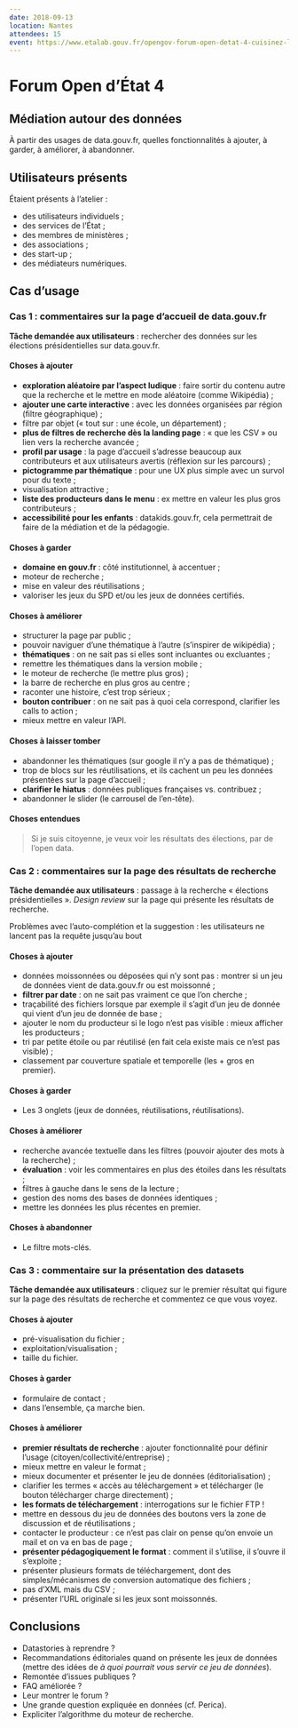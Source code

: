 ```yaml
---
date: 2018-09-13
location: Nantes
attendees: 15
event: https://www.etalab.gouv.fr/opengov-forum-open-detat-4-cuisinez-les-algorithmes-un-outil-de-mediation-numerique
---
```

# Forum Open d’État 4

## Médiation autour des données

À partir des usages de data.gouv.fr, quelles fonctionnalités à ajouter, à garder, à améliorer, à abandonner.

## Utilisateurs présents

Étaient présents à l’atelier :

* des utilisateurs individuels ;
* des services de l’État ;
* des membres de ministères ;
* des associations ;
* des start-up ;
* des médiateurs numériques.

## Cas d’usage

### Cas 1 : commentaires sur la page d’accueil de data.gouv.fr

**Tâche demandée aux utilisateurs** : rechercher des données sur les élections présidentielles sur data.gouv.fr.

#### Choses à ajouter

* **exploration aléatoire par l’aspect ludique** : faire sortir du contenu autre que la recherche et le mettre en mode aléatoire (comme Wikipédia) ;
* **ajouter une carte interactive** : avec les données organisées par région (filtre géographique) ;
* filtre par objet (« tout sur : une école, un département) ;
* **plus de filtres de recherche dès la landing page** : « que les CSV » ou lien vers la recherche avancée ;
* **profil par usage** : la page d’accueil s’adresse beaucoup aux contributeurs et aux utilisateurs avertis (réflexion sur les parcours) ;
* **pictogramme par thématique** : pour une UX plus simple avec un survol pour du texte ;
* visualisation attractive ;
* **liste des producteurs dans le menu** : ex mettre en valeur les plus gros contributeurs ;
* **accessibilité pour les enfants** : datakids.gouv.fr, cela permettrait de faire de la médiation et de la pédagogie.

#### Choses à garder

* **domaine en gouv.fr** : côté institutionnel, à accentuer ;
* moteur de recherche ;
* mise en valeur des réutilisations ;
* valoriser les jeux du SPD et/ou les jeux de données certifiés.

#### Choses à améliorer

* structurer la page par public ;
* pouvoir naviguer d’une thématique à l’autre (s’inspirer de wikipédia) ;
* **thématiques** : on ne sait pas si elles sont incluantes ou excluantes ;
* remettre les thématiques dans la version mobile ;
* le moteur de recherche (le mettre plus gros) ;
* la barre de recherche en plus gros au centre ;
* raconter une histoire, c’est trop sérieux ;
* **bouton contribuer** : on ne sait pas à quoi cela correspond, clarifier les calls to action ;
* mieux mettre en valeur l’API.

#### Choses à laisser tomber

* abandonner les thématiques (sur google il n’y a pas de thématique) ;
* trop de blocs sur les réutilisations, et ils cachent un peu les données présentées sur la page d’accueil ;
* **clarifier le hiatus** : données publiques françaises vs. contribuez ;
* abandonner le slider (le carrousel de l’en-tête).

#### Choses entendues

> Si je suis citoyenne, je veux voir les résultats des élections, par de l’open data.

### Cas 2 : commentaires sur la page des résultats de recherche

**Tâche demandée aux utilisateurs** : passage à la recherche « élections présidentielles ». _Design review_ sur la page qui présente les résultats de recherche.

Problèmes avec l’auto-complétion et la suggestion : les utilisateurs ne lancent pas la requête jusqu’au bout

#### Choses à ajouter

* données moissonnées ou déposées qui n’y sont pas : montrer si un jeu de données vient de data.gouv.fr ou est moissonné ;
* **filtrer par date** : on ne sait pas vraiment ce que l’on cherche ;
* traçabilité des fichiers lorsque par exemple il s’agit d’un jeu de donnée qui vient d’un jeu de donnée de base ;
* ajouter le nom du producteur si le logo n’est pas visible : mieux afficher les producteurs ;
* tri par petite étoile ou par réutilisé (en fait cela existe mais ce n’est pas visible) ;
* classement par couverture spatiale et temporelle (les + gros en premier).

#### Choses à garder

* Les 3 onglets (jeux de données, réutilisations, réutilisations).

#### Choses à améliorer

* recherche avancée textuelle dans les filtres (pouvoir ajouter des mots à la recherche) ;
* **évaluation** : voir les commentaires en plus des étoiles dans les résultats ;
* filtres à gauche dans le sens de la lecture ;
* gestion des noms des bases de données identiques ;
* mettre les données les plus récentes en premier.

#### Choses à abandonner

* Le filtre mots-clés.

### Cas 3 : commentaire sur la présentation des datasets

**Tâche demandée aux utilisateurs** : cliquez sur le premier résultat qui figure sur la page des résultats de recherche et commentez ce que vous voyez.

#### Choses à ajouter

* pré-visualisation du fichier ;
* exploitation/visualisation ;
* taille du fichier.

#### Choses à garder

* formulaire de contact ;
* dans l’ensemble, ça marche bien.

#### Choses à améliorer

* **premier résultats de recherche** : ajouter fonctionnalité pour définir l’usage (citoyen/collectivité/entreprise) ;
* mieux mettre en valeur le format ;
* mieux documenter et présenter le jeu de données (éditorialisation) ;
* clarifier les termes « accès au téléchargement » et télécharger (le bouton télécharger charge directement) ;
* **les formats de téléchargement** : interrogations sur le fichier FTP !
* mettre en dessous du jeu de données des boutons vers la zone de discussion et de réutilisations ;
* contacter le producteur : ce n’est pas clair on pense qu’on envoie un mail et on va en bas de page ;
* **présenter pédagogiquement le format** : comment il s’utilise, il s’ouvre il s’exploite ;
* présenter plusieurs formats de téléchargement, dont des simples/mécanismes de conversion automatique des fichiers ;
* pas d’XML mais du CSV ;
* présenter l’URL originale si les jeux sont moissonnés.

## Conclusions

* Datastories à reprendre ?
* Recommandations éditoriales quand on présente les jeux de données (mettre des idées de _à quoi pourrait vous servir ce jeu de données_).
* Remontée d’issues publiques ?
* FAQ améliorée ?
* Leur montrer le forum ?
* Une grande question expliquée en données (cf. Perica).
* Expliciter l’algorithme du moteur de recherche.

